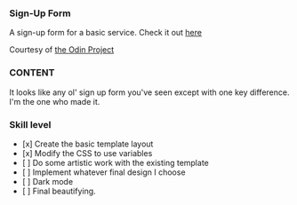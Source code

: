 ### Sign-Up Form
A sign-up form for a basic service. Check it out [here](https://neoplato.github.io/odin-signup-form)

Courtesy of [the Odin Project](https://www.theodinproject.com)

### CONTENT

It looks like any ol' sign up form you've seen except with one key difference.
I'm the one who made it.

### Skill level

*    [x]  Create the basic template layout
*    [x]  Modify the CSS to use variables
*    [ ]  Do some artistic work with the existing template
*    [ ]  Implement whatever final design I choose
*    [ ]  Dark mode
*    [ ]  Final beautifying.